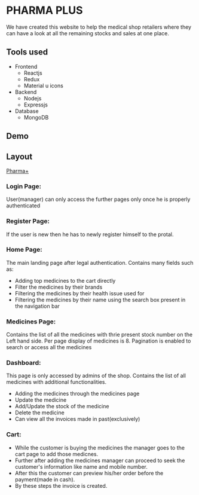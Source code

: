 # PHARMA PLUS

We have created this website to help the medical shop retailers where they can have a look at all the remaining stocks and sales at one place.

## Tools used

- Frontend
  - Reactjs
  - Redux
  - Material u icons
- Backend
  - Nodejs
  - Expressjs
- Database
  - MongoDB

## Demo

## Layout

[Pharma+](https://pharmaplus.herokuapp.com/)

### Login Page:

User(manager) can only access the further pages only once he is properly authenticated

### Register Page:

If the user is new then he has to newly register himself to the protal.

### Home Page:

The main landing page after legal authentication. Contains many fields such as:

- Adding top medicines to the cart directly
- Filter the medicines by their brands
- Filtering the medicines by their health issue used for
- Filtering the medicines by their name using the search box present in the navigation bar

### Medicines Page:

Contains the list of all the medicines with thrie present stock number on the Left hand side.
Per page display of medicines is 8. Pagination is enabled to search or access all the medicines

### Dashboard:

This page is only accessed by admins of the shop.
Contains the list of all medicines with additional functionalities.

- Adding the medicines through the medicines page
- Update the medicine
- Add/Update the stock of the medicine
- Delete the medicine
- Can view all the invoices made in past(exclusively)

### Cart:

- While the customer is buying the medicines the manager goes to the cart page to add those medicnes.
- Further after adding the medicines manager can proceed to seek the customer's information like name and mobile number.
- After this the customer can preview his/her order before the payment(made in cash).
- By these steps the invoice is created.
